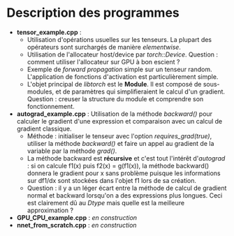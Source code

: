 # Description des programmes

- **tensor_example.cpp** :
  - Utilisation d'opérations usuelles sur les tenseurs. La plupart des opérateurs sont surchargés de manière *elementwise*.
  - Utilisation de l'allocateur host/device par *torch::Device*. Question : comment utiliser l'allocateur sur GPU à bon escient ?
  - Exemple de *forward propagation* simple sur un tenseur random. L'application de fonctions d'activation est particulièrement simple.
  - L'objet principal de *libtorch* est le **Module**. Il est composé de sous-modules, et de paramètres qui simplifieraient le calcul d'un gradient. Question : creuser la structure du module et comprendre son fonctionnement.
- **autograd_example.cpp** : Utilisation de la méthode *backward()* pour calculer le gradient d'une expression et comparaison avec un calcul de gradient classique.
  - Méthode : initialiser le tenseur avec l'option *requires_grad(true)*, utiliser la méthode *backward()* et faire un appel au gradient de la variable par la méthode *grad()*.
  - La méthode backward est **récursive** et c'est tout l'intérêt d'*autograd* : si on calcule f1(x) puis f2(x) = g(f1(x)), la méthode backward() donnera le gradient pour x sans problème puisque les informations sur df1/dx sont stockées dans l'objet f1 lors de sa création. 
  - Question : il y a un léger écart entre la méthode de calcul de gradient normal et backward lorsqu'on a des expressions plus longues. Ceci est clairement dû au *Dtype* mais quelle est la meilleure approximation ?
- **GPU_CPU_example.cpp** : *en construction*
- **nnet_from_scratch.cpp** : *en construction*
